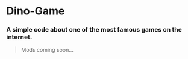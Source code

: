 # Dino-Game
 
### A simple code about one of the most famous games on the internet.
> Mods coming soon... 

